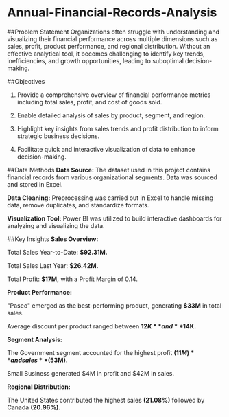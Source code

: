 # Annual-Financial-Records-Analysis

##Problem Statement
Organizations often struggle with understanding and visualizing their financial performance across multiple dimensions such as sales, profit, product performance, and regional distribution. Without an effective analytical tool, it becomes challenging to identify key trends, inefficiencies, and growth opportunities, leading to suboptimal decision-making.


##Objectives
1. Provide a comprehensive overview of financial performance metrics including total sales, profit, and cost of goods sold.

2. Enable detailed analysis of sales by product, segment, and region.

3. Highlight key insights from sales trends and profit distribution to inform strategic business decisions.

4. Facilitate quick and interactive visualization of data to enhance decision-making.

##Data Methods
**Data Source:** The dataset used in this project contains financial records from various organizational segments. Data was sourced and stored in Excel.

**Data Cleaning:** Preprocessing was carried out in Excel to handle missing data, remove duplicates, and standardize formats.

**Visualization Tool:** Power BI was utilized to build interactive dashboards for analyzing and visualizing the data.

##Key Insights
**Sales Overview:**

Total Sales Year-to-Date: **$92.31M.**

Total Sales Last Year: **$26.42M.**

Total Profit: **$17M,** with a Profit Margin of 0.14.

**Product Performance:**

"Paseo" emerged as the best-performing product, generating **$33M** in total sales.

Average discount per product ranged between **$12K** and **$14K.**

**Segment Analysis:**

The Government segment accounted for the highest profit **($11M)** and sales **($53M).**

Small Business generated $4M in profit and $42M in sales.

**Regional Distribution:**

The United States contributed the highest sales **(21.08%)** followed by Canada **(20.96%).**
